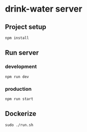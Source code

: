 # drink-water server

## Project setup

```
npm install
```

## Run server

### development

```
npm run dev
```

### production

```
npm run start
```

## Dockerize

```
sudo ./run.sh
```
